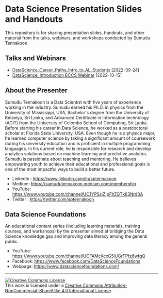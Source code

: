 # Data Science Presentation Slides and Handouts

This repository is for sharing presentation slides, handouts, and other material from the talks, webinars, and workshops conducted by Sumudu Tennakoon.

## Talks and Webinars
* <a href="https://github.com/SumuduTennakoon/Presentations/blob/main/20220924_DataScience_Career_Paths_Intro_to_AL_Students.pdf">DataScience_Career_Paths_Intro_to_AL_Students</a> [2022-09-24]
* <a href="https://github.com/SumuduTennakoon/Presentations/blob/main/20221015_DataScience Introduction-BCCS/NPG webinar.pdf">DataScience_Introduction BCCS Webinar</a> [2022-10-15]

## About the Presenter
Sumudu Tennakoon is a Data Scientist with five years of experience working in the industry. Sumudu earned his Ph.D. in physics from the University of Mississippi, USA, Bachelor's degree from the University of Kelaniya, Sri Lanka, and Advanced Certificate in Information technology (ACIT) from the University of Colombo School of Computing, Sri Lanka. Before starting his career in Data Science, he worked as a postdoctoral scholar at Florida State University, USA. Even though he is a physics major, he learned computer science by taking a significant amount of coursework during his university education and is proficient in multiple programming languages. In his current role, he is responsible for research and develop analytics solutions based on machine learning and predictive analytics. Sumudu is passionate about teaching and mentoring. He believes empowering youth to achieve their educational and professional goals is one of the most impactful ways to build a better future.

- LinkedIn : https://www.linkedin.com/in/sptennakoon
- Medium: https://sumudutennakoon.medium.com/membership
- YouTube: https://www.youtube.com/channel/UC1YPSsjZIpFhZGTk83Nrd3A
- Twitter : https://twitter.com/sptennakoon

## Data Science Foundations
An educational content series (including learning materials, training courses, and workshops) by the presenter aimed at bridging the Data Science knowledge gap and improving data literacy among the general public.

* YouTube: https://www.youtube.com/channel/UCFAMcXcxG5lUGrTPfz8wfqQ
* Facebook: https://www.facebook.com/DataScienceFoundations
* Webpage: https://www.datasciencefoundations.com/

<hr>

<a rel="license" href="http://creativecommons.org/licenses/by-nc-sa/4.0/"><img alt="Creative Commons License" style="border-width:0" src="https://i.creativecommons.org/l/by-nc-sa/4.0/88x31.png" /></a><br />This work is licensed under a <a rel="license" href="http://creativecommons.org/licenses/by-nc-sa/4.0/">Creative Commons Attribution-NonCommercial-ShareAlike 4.0 International License</a>.
